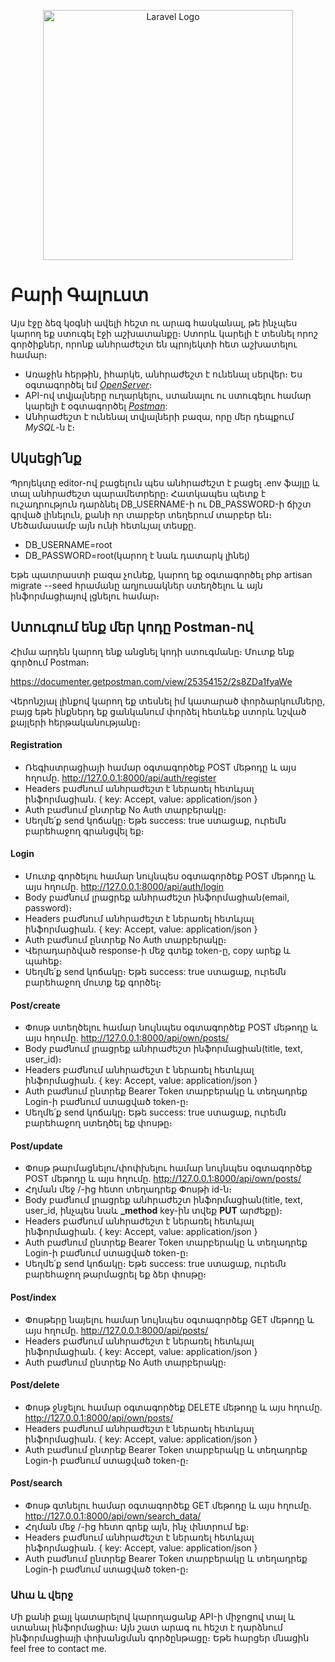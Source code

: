 <p align="center"><a href="https://laravel.com" target="_blank"><img src="https://raw.githubusercontent.com/laravel/art/master/logo-lockup/5%20SVG/2%20CMYK/1%20Full%20Color/laravel-logolockup-cmyk-red.svg" width="400" alt="Laravel Logo"></a></p>


# Բարի Գալուստ

Այս էջը ձեզ կօգնի ավելի հեշտ ու արագ հասկանալ, թե ինչպես կարող եք ստուգել էջի աշխատանքը։ Ստորև կարելի է տեսնել որոշ գործիքներ, որոնք անհրաժեշտ են պրոյեկտի հետ աշխատելու համար։

- Առաջին հերթին, իհարկե, անհրաժեշտ է ունենալ սերվեր։ Ես օգտագործել եմ _[OpenServer](https://ospanel.io/)_։ 
- API-ով տվյալները ուղարկելու, ստանալու ու ստուգելու համար կարելի է օգտագործել _[Postman](https://www.postman.com/)_:
- Անհրաժեշտ է ունենալ տվյալների բազա, որը մեր դեպքում _MySQL_-ն է։

## Սկսեցի՛նք

Պրոյեկտը editor-ով բացելուն պես անհրաժեշտ է բացել ․env ֆայլը և տալ անհրաժեշտ պարամետրերը։ Հատկապես պետք է ուշադրություն դարձնել DB_USERNAME-ի ու DB_PASSWORD-ի ճիշտ գրված լինելուն, քանի որ տարբեր տեղերում տարբեր են։ Մեծամասամբ այն ունի հետևյալ տեսքը․

- DB_USERNAME=root 
- DB_PASSWORD=root(կարող է նաև դատարկ լինել)

Եթե պատրաստի բազա չունեք, կարող եք օգտագործել php artisan migrate --seed հրամանը աղյուսակներ ստեղծելու և այն ինֆորմացիայով լցնելու համար։
## Ստուգում ենք մեր կոդը Postman-ով

Հիմա արդեն կարող ենք անցնել կոդի ստուգմանը։ Մուտք ենք գործում Postman։ 

https://documenter.getpostman.com/view/25354152/2s8ZDa1fyaWe 

Վերոնշյալ լինքով կարող եք տեսնել իմ կատարած փորձարկումները, բայց եթե ինքներդ եք ցանկանում փորձել հետևեք ստորև նշված քայլերի հերթականությանը։

#### Registration
- Ռեգիստրացիայի համար օգտագործեք POST մեթոդը և այս հղումը․ http://127.0.0.1:8000/api/auth/register
- Headers բաժնում անհրաժեշտ է ներառել հետևյալ ինֆորմացիան․
                                  { 
                                    key: Accept,
                                    value: application/json
                                  }
- Auth բաժնում ընտրեք No Auth տարբերակը։
- Սեղմե՛ք send կոճակը։ Եթե success: true ստացաք, ուրեմն բարեհաջող գրանցվել եք։

#### Login
- Մուտք գործելու համար նույնպես օգտագործեք POST մեթոդը և այս հղումը․ http://127.0.0.1:8000/api/auth/login
- Body բաժնում լրացրեք անհրաժեշտ ինֆորմացիան(email, password)։
- Headers բաժնում անհրաժեշտ է ներառել հետևյալ ինֆորմացիան․
  {
  key: Accept,
  value: application/json
  }
- Auth բաժնում ընտրեք No Auth տարբերակը։
- Վերադարձված response-ի մեջ գտեք token-ը, copy արեք և պահեք։
- Սեղմե՛ք send կոճակը։ Եթե success: true ստացաք, ուրեմն բարեհաջող մուտք եք գործել։

#### Post/create
- Փոսթ ստեղծելու համար նույնպես օգտագործեք POST մեթոդը և այս հղումը․ http://127.0.0.1:8000/api/own/posts/
- Body բաժնում լրացրեք անհրաժեշտ ինֆորմացիան(title, text, user_id)։
- Headers բաժնում անհրաժեշտ է ներառել հետևյալ ինֆորմացիան․
  {
  key: Accept,
  value: application/json
  }
- Auth բաժնում ընտրեք Bearer Token տարբերակը և տեղադրեք Login-ի բաժնում ստացված token-ը։
- Սեղմե՛ք send կոճակը։ Եթե success: true ստացաք, ուրեմն բարեհաջող ստեղծել եք փոսթը։

#### Post/update
- Փոսթ թարմացնելու/փոփխելու համար նույնպես օգտագործեք POST մեթոդը և այս հղումը․ http://127.0.0.1:8000/api/own/posts/
- Հղման մեջ /-ից հետո տեղադրեք Փոսթի id-ն։
- Body բաժնում լրացրեք անհրաժեշտ ինֆորմացիան(title, text, user_id, ինչպես նաև **_method** key-ին տվեք **PUT** արժեքը)։
- Headers բաժնում անհրաժեշտ է ներառել հետևյալ ինֆորմացիան․
  {
  key: Accept,
  value: application/json
  }
- Auth բաժնում ընտրեք Bearer Token տարբերակը և տեղադրեք Login-ի բաժնում ստացված token-ը։
- Սեղմե՛ք send կոճակը։ Եթե success: true ստացաք, ուրեմն բարեհաջող թարմացրել եք ձեր փոսթը։

#### Post/index
- Փոսթերը նայելու համար նույնպես օգտագործեք GET մեթոդը և այս հղումը․ http://127.0.0.1:8000/api/posts/
- Headers բաժնում անհրաժեշտ է ներառել հետևյալ ինֆորմացիան․
  {
  key: Accept,
  value: application/json
  }
- Auth բաժնում ընտրեք No Auth տարբերակը։

#### Post/delete
- Փոսթ ջնջելու համար օգտագործեք DELETE մեթոդը և այս հղումը․ http://127.0.0.1:8000/api/own/posts/
- Headers բաժնում անհրաժեշտ է ներառել հետևյալ ինֆորմացիան․
  {
  key: Accept,
  value: application/json
  }
- Auth բաժնում ընտրեք Bearer Token տարբերակը և տեղադրեք Login-ի բաժնում ստացված token-ը։

#### Post/search
- Փոսթ գտնելու համար օգտագործեք GET մեթոդը և այս հղումը․ http://127.0.0.1:8000/api/own/search_data/
- Հղման մեջ /-ից հետո գրեք այն, ինչ փնտրում եք։
- Headers բաժնում անհրաժեշտ է ներառել հետևյալ ինֆորմացիան․
  {
  key: Accept,
  value: application/json
  }
- Auth բաժնում ընտրեք Bearer Token տարբերակը և տեղադրեք Login-ի բաժնում ստացված token-ը։


### Ահա և վերջ

Մի քանի քայլ կատարելով կարողացանք API-ի միջոցով տալ և ստանալ ինֆորմացիա։ Այն շատ արագ ու հեշտ է դարձնում ինֆորմացիայի փոխանցման գործընթացը։ Եթե հարցեր մնացին feel free to contact me. 


